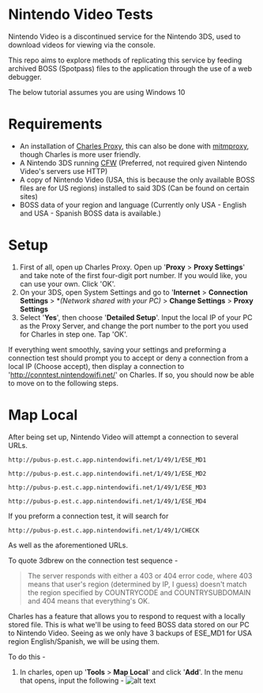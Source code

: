 # Nintendo Video Tests

Nintendo Video is a discontinued service for the Nintendo 3DS, used to download videos for viewing via the console.

This repo aims to explore methods of replicating this service by feeding archived BOSS (Spotpass) files to the application through the use of a web debugger.

The below tutorial assumes you are using Windows 10

# Requirements

+ An installation of [Charles Proxy](https://www.charlesproxy.com/), this can also be done with [mitmproxy](https://mitmproxy.org/), though Charles is more user friendly.
+ A Nintendo 3DS running [CFW](https://3ds.hacks.guide/) (Preferred, not required given Nintendo Video's servers use HTTP)
+ A copy of Nintendo Video (USA, this is because the only available BOSS files are for US regions) installed to said 3DS (Can be found on certain sites)
+ BOSS data of your region and language (Currently only USA - English and USA - Spanish BOSS data is available.)

# Setup

1. First of all, open up Charles Proxy. Open up '**Proxy** > **Proxy Settings**' and take note of the first four-digit port number. If you would like, you can use your own. Click 'OK'.
2. On your 3DS, open System Settings and go to '**Internet** > **Connection Settings** > **(Network shared with your PC)* > **Change Settings** > **Proxy Settings**
3. Select '**Yes**', then choose '**Detailed Setup**'. Input the local IP of your PC as the Proxy Server, and change the port number to the port you used for Charles in step one. Tap 'OK'.

If everything went smoothly, saving your settings and preforming a connection test should prompt you to accept or deny a connection from a local IP (Choose accept), then display a connection to 'http://conntest.nintendowifi.net/' on Charles. If so, you should now be able to move on to the following steps.

# Map Local

After being set up, Nintendo Video will attempt a connection to several URLs.

`http://pubus-p.est.c.app.nintendowifi.net/1/49/1/ESE_MD1`

`http://pubus-p.est.c.app.nintendowifi.net/1/49/1/ESE_MD2`

`http://pubus-p.est.c.app.nintendowifi.net/1/49/1/ESE_MD3`

`http://pubus-p.est.c.app.nintendowifi.net/1/49/1/ESE_MD4`

If you preform a connection test, it will search for

`http://pubus-p.est.c.app.nintendowifi.net/1/49/1/CHECK`

As well as the aforementioned URLs.

To quote 3dbrew on the connection test sequence -
> The server responds with either a 403 or 404 error code, where 403 means that user's region (determined by IP, I guess) doesn't match the region specified by COUNTRYCODE and COUNTRYSUBDOMAIN and 404 means that everything's OK.

Charles has a feature that allows you to respond to request with a locally stored file. This is what we'll be using to feed BOSS data stored on our PC to Nintendo Video. Seeing as we only have 3 backups of ESE_MD1 for USA region English/Spanish, we will be using them.

To do this -

1. In charles, open up '**Tools** > **Map Local**' and click '**Add**'. In the menu that opens, input the following - 
![alt text](https://github.com/https://github.com/blanc-cake/nintendo-video-tests/blob/main/tutorial%20images/local_mapping.PNG "Local Mapping")
